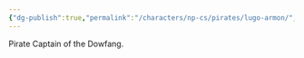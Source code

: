 ```yaml
---
{"dg-publish":true,"permalink":"/characters/np-cs/pirates/lugo-armon/","created":"2024-11-22T21:35:09.489-08:00","updated":"2025-01-27T19:48:34.499-08:00"}
---
```



Pirate Captain of the Dowfang.
